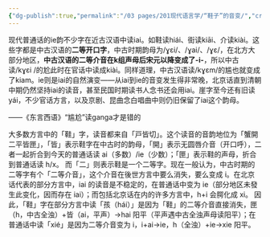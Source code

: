 ```yaml
---
{"dg-publish":true,"permalink":"/03 pages/201现代语言学/“鞋子”的音变/","created":"2024-11-30T20:43:42.085+08:00","updated":"2025-03-02T15:25:03.278+08:00"}
---
```



现代普通话的ie韵不少字在近古汉语中读iai。如鞋读hiái、街读kiāi、介读kiài。这些字都是中古汉语的**二等开口字**，中古时期韵母为/ɣɛi/、/ɣai/、/ɣɛ/，在北方大部分地区，**中古汉语的二等介音在k组声母后宋元以降变成了-i-**，所以中古读/kɣɛi /的尬此时在官话中读成kiài。同样道理，中古汉语读/kɣɛm/的尴也就变成了kiam。ie则是iai的自然演变——从iai到ie的音变发生得非常晚，北京话直到清朝中期仍然坚持iai的读音，甚至民国时期读书人念书还会用iai。崖字至今还有旧读yái，不少官话方言，以及京剧、昆曲念白唱曲中则仍旧保留了iai这个韵母。

——《东言西语》“尴尬”读ganga才是错的


大多数方言中的「鞋」字，读音都来自「戸皆切」。这个读音的音韵地位为「蟹開二平皆匣」，「皆」表示鞋字在中古时的韵母，「開」表示无圆唇介音（开口呼），二者一起折合到今天的普通话读 ai（多数）/ie（少数）；「匣」表示鞋的声母，折合到普通话读 h/x。
而「二」则表示鞋是一个二等字。现在一般认为，中古时期的二等字有个「二等介音」，这个介音在後世方言中要么消失，要么变成 i。在北京话代表的部分方言中，iai 的读音是不稳定的，在普通话中变为 ie（部分地区未發生此变化，因而存在 iai）；而包括北京话在内的许多方言中，h+i 会腭化成 xi。
因此，「鞋」字在部分方言中读「孩（hái）」是因为「鞋」的二等介音直接消失，匣（h，中古全浊）+皆（ai，平声）→hai 阳平（平声遇中古全浊声母读阳平）；在普通话中读「xié」是因为二等介音变为 i，i+ai→ie，h（全浊）+ie→xie 阳平。